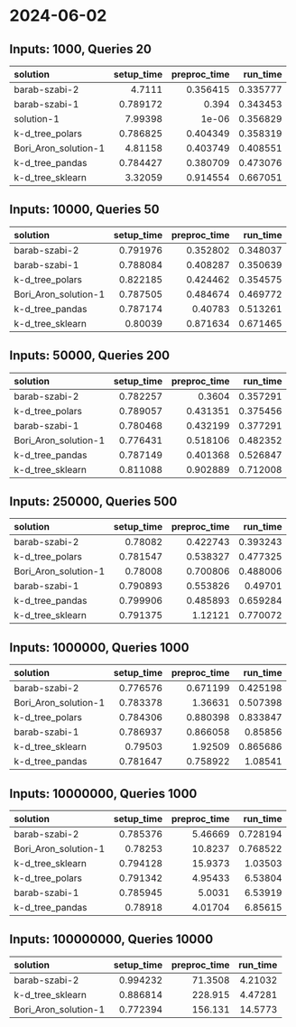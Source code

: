 # 2024-06-02

## Inputs: 1000, Queries 20

| solution             |   setup_time |   preproc_time |   run_time |
|:---------------------|-------------:|---------------:|-----------:|
| barab-szabi-2        |     4.7111   |       0.356415 |   0.335777 |
| barab-szabi-1        |     0.789172 |       0.394    |   0.343453 |
| solution-1           |     7.99398  |       1e-06    |   0.356829 |
| k-d_tree_polars      |     0.786825 |       0.404349 |   0.358319 |
| Bori_Aron_solution-1 |     4.81158  |       0.403749 |   0.408551 |
| k-d_tree_pandas      |     0.784427 |       0.380709 |   0.473076 |
| k-d_tree_sklearn     |     3.32059  |       0.914554 |   0.667051 |

## Inputs: 10000, Queries 50

| solution             |   setup_time |   preproc_time |   run_time |
|:---------------------|-------------:|---------------:|-----------:|
| barab-szabi-2        |     0.791976 |       0.352802 |   0.348037 |
| barab-szabi-1        |     0.788084 |       0.408287 |   0.350639 |
| k-d_tree_polars      |     0.822185 |       0.424462 |   0.354575 |
| Bori_Aron_solution-1 |     0.787505 |       0.484674 |   0.469772 |
| k-d_tree_pandas      |     0.787174 |       0.40783  |   0.513261 |
| k-d_tree_sklearn     |     0.80039  |       0.871634 |   0.671465 |

## Inputs: 50000, Queries 200

| solution             |   setup_time |   preproc_time |   run_time |
|:---------------------|-------------:|---------------:|-----------:|
| barab-szabi-2        |     0.782257 |       0.3604   |   0.357291 |
| k-d_tree_polars      |     0.789057 |       0.431351 |   0.375456 |
| barab-szabi-1        |     0.780468 |       0.432199 |   0.377291 |
| Bori_Aron_solution-1 |     0.776431 |       0.518106 |   0.482352 |
| k-d_tree_pandas      |     0.787149 |       0.401368 |   0.526847 |
| k-d_tree_sklearn     |     0.811088 |       0.902889 |   0.712008 |

## Inputs: 250000, Queries 500

| solution             |   setup_time |   preproc_time |   run_time |
|:---------------------|-------------:|---------------:|-----------:|
| barab-szabi-2        |     0.78082  |       0.422743 |   0.393243 |
| k-d_tree_polars      |     0.781547 |       0.538327 |   0.477325 |
| Bori_Aron_solution-1 |     0.78008  |       0.700806 |   0.488006 |
| barab-szabi-1        |     0.790893 |       0.553826 |   0.49701  |
| k-d_tree_pandas      |     0.799906 |       0.485893 |   0.659284 |
| k-d_tree_sklearn     |     0.791375 |       1.12121  |   0.770072 |

## Inputs: 1000000, Queries 1000

| solution             |   setup_time |   preproc_time |   run_time |
|:---------------------|-------------:|---------------:|-----------:|
| barab-szabi-2        |     0.776576 |       0.671199 |   0.425198 |
| Bori_Aron_solution-1 |     0.783378 |       1.36631  |   0.507398 |
| k-d_tree_polars      |     0.784306 |       0.880398 |   0.833847 |
| barab-szabi-1        |     0.786937 |       0.866058 |   0.85856  |
| k-d_tree_sklearn     |     0.79503  |       1.92509  |   0.865686 |
| k-d_tree_pandas      |     0.781647 |       0.758922 |   1.08541  |

## Inputs: 10000000, Queries 1000

| solution             |   setup_time |   preproc_time |   run_time |
|:---------------------|-------------:|---------------:|-----------:|
| barab-szabi-2        |     0.785376 |        5.46669 |   0.728194 |
| Bori_Aron_solution-1 |     0.78253  |       10.8237  |   0.768522 |
| k-d_tree_sklearn     |     0.794128 |       15.9373  |   1.03503  |
| k-d_tree_polars      |     0.791342 |        4.95433 |   6.53804  |
| barab-szabi-1        |     0.785945 |        5.0031  |   6.53919  |
| k-d_tree_pandas      |     0.78918  |        4.01704 |   6.85615  |

## Inputs: 100000000, Queries 10000

| solution             |   setup_time |   preproc_time |   run_time |
|:---------------------|-------------:|---------------:|-----------:|
| barab-szabi-2        |     0.994232 |        71.3508 |    4.21032 |
| k-d_tree_sklearn     |     0.886814 |       228.915  |    4.47281 |
| Bori_Aron_solution-1 |     0.772394 |       156.131  |   14.5773  |